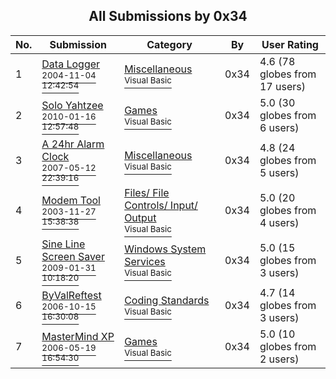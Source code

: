 ﻿<div align="center">

## All Submissions by 0x34

</div>

No.  | Submission | Category | By   | User Rating
---- | ---------- | -------- | ---- | -----------
1 | [Data Logger<br /><sup>2004-11-04 12:42:54</sup>](https://github.com/Planet-Source-Code/0x34-data-logger__1-56776) | [Miscellaneous<br /><sup>Visual Basic</sup>](../ByCategory/miscellaneous__1-1.md) | 0x34 | 4.6 (78 globes from 17 users)
2 | [Solo Yahtzee<br /><sup>2010-01-16 12:57:48</sup>](https://github.com/Planet-Source-Code/0x34-solo-yahtzee__1-69914) | [Games<br /><sup>Visual Basic</sup>](../ByCategory/games__1-38.md) | 0x34 | 5.0 (30 globes from 6 users)
3 | [A 24hr Alarm Clock<br /><sup>2007-05-12 22:39:16</sup>](https://github.com/Planet-Source-Code/0x34-a-24hr-alarm-clock__1-68586) | [Miscellaneous<br /><sup>Visual Basic</sup>](../ByCategory/miscellaneous__1-1.md) | 0x34 | 4.8 (24 globes from 5 users)
4 | [Modem Tool<br /><sup>2003-11-27 15:38:38</sup>](https://github.com/Planet-Source-Code/0x34-modem-tool__1-50158) | [Files/ File Controls/ Input/ Output<br /><sup>Visual Basic</sup>](../ByCategory/files-file-controls-input-output__1-3.md) | 0x34 | 5.0 (20 globes from 4 users)
5 | [Sine Line Screen Saver<br /><sup>2009-01-31 10:18:20</sup>](https://github.com/Planet-Source-Code/0x34-sine-line-screen-saver__1-71702) | [Windows System Services<br /><sup>Visual Basic</sup>](../ByCategory/windows-system-services__1-35.md) | 0x34 | 5.0 (15 globes from 3 users)
6 | [ByValReftest<br /><sup>2006-10-15 16:30:08</sup>](https://github.com/Planet-Source-Code/0x34-byvalreftest__1-66787) | [Coding Standards<br /><sup>Visual Basic</sup>](../ByCategory/coding-standards__1-43.md) | 0x34 | 4.7 (14 globes from 3 users)
7 | [MasterMind XP<br /><sup>2006-05-19 16:54:30</sup>](https://github.com/Planet-Source-Code/0x34-mastermind-xp__1-63830) | [Games<br /><sup>Visual Basic</sup>](../ByCategory/games__1-38.md) | 0x34 | 5.0 (10 globes from 2 users)
